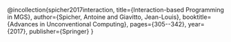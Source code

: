 @incollection{spicher2017interaction,
  title={Interaction-based Programming in MGS},
  author={Spicher, Antoine and Giavitto, Jean-Louis},
  booktitle={Advances in Unconventional Computing},
  pages={305--342},
  year={2017},
  publisher={Springer}
}
